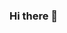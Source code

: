 ### Hi there 👋

<!--
**imran-baitham/imran-baitham** is a ✨ _special_ ✨ repository because its `README.md` (this file) appears on your GitHub profile.

Here are some ideas to get you started:

- 🔭 I’m currently working on ... React JS
- 🌱 I’m currently learning ... React Native
- 👯 I’m looking to collaborate on ... 
- 🤔 I’m looking for help with ...
- 💬 Ask me about ... HTML,CSS,JS etc..
- 📫 How to reach me: ... https://www.facebook.com/muhammadimran.baithami/
- 😄 Pronouns: ...
- ⚡ Fun fact: ...
-->
